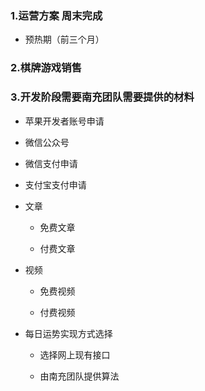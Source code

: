 
### 1.运营方案 周末完成
- 预热期（前三个月）

### 2.棋牌游戏销售

### 3.开发阶段需要南充团队需要提供的材料

- 苹果开发者账号申请

- 微信公众号

- 微信支付申请

- 支付宝支付申请

- 文章
	- 免费文章
	
	- 付费文章

- 视频
	- 免费视频
	
	- 付费视频

- 每日运势实现方式选择
	- 选择网上现有接口
	
	- 由南充团队提供算法

